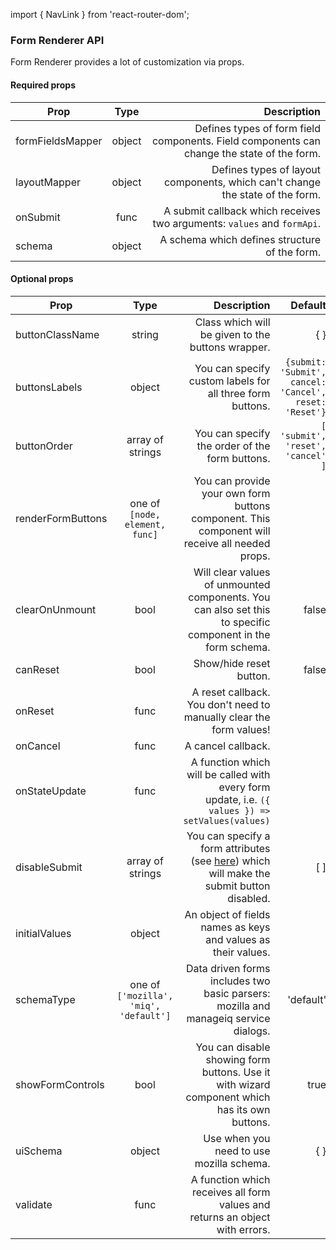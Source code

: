 import { NavLink } from 'react-router-dom';

### Form Renderer API

Form Renderer provides a lot of customization via props.


#### Required props

|Prop|Type|Description|
|----|:--:|----------:|
|<NavLink to="/renderer/component-mapping">formFieldsMapper</NavLink>|object|Defines types of form field components. Field components can change the state of the form.|
|<NavLink to="/renderer/component-mapping">layoutMapper</NavLink>|object|Defines types of layout components, which can't change the state of the form.|
|onSubmit|func|A submit callback which receives two arguments: `values` and `formApi`.|
|<NavLink to="/renderer/form-schemas">schema</NavLink>|object|A schema which defines structure of the form.|

#### Optional props

|Prop|Type|Description|Default|
|----|:--:|----------:|------:|
|buttonClassName|string|Class which will be given to the buttons wrapper.|{ }|
|buttonsLabels|object|You can specify custom labels for all three form buttons.|`{submit: 'Submit', cancel: 'Cancel', reset: 'Reset'}`|
|buttonOrder|array of strings|You can specify the order of the form buttons.|`[ 'submit', 'reset', 'cancel' ]`|
|<NavLink to="/renderer/form-controls">renderFormButtons</NavLink>|one of `[node, element, func]`|You can provide your own form buttons component. This component will receive all needed props.||
|<NavLink to="/renderer/unmounting">clearOnUnmount</NavLink>|bool|Will clear values of unmounted components. You can also set this to specific component in the form schema.|false|
|canReset|bool|Show/hide reset button.|false|
|onReset|func|A reset callback. You don't need to manually clear the form values!||
|onCancel|func|A cancel callback.||
|onStateUpdate|func|A function which will be called with every form update, i.e. `({ values }) => setValues(values)`||
|disableSubmit|array of strings|You can specify a form attributes (see [here](https://final-form.org/docs/final-form/types/FormState)) which will make the submit button disabled. |[ ]|
|initialValues|object|An object of fields names as keys and values as their values.||
|schemaType|one of `['mozilla', 'miq', 'default']`|Data driven forms includes two basic parsers: mozilla and manageiq service dialogs.|'default'|
|showFormControls|bool|You can disable showing form buttons. Use it with wizard component which has its own buttons.|true|
|uiSchema|object|Use when you need to use mozilla schema.|{ }|
|<NavLink to="/renderer/validators">validate</NavLink>|func|A function which receives all form values and returns an object with errors.||

